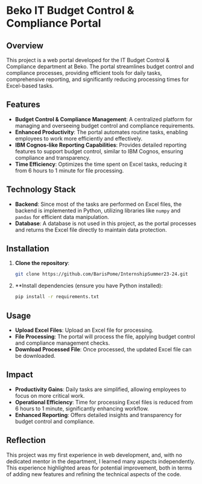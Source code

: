 # Beko IT Budget Control & Compliance Portal

## Overview

This project is a web portal developed for the IT Budget Control & Compliance department at Beko. The portal streamlines budget control and compliance processes, providing efficient tools for daily tasks, comprehensive reporting, and significantly reducing processing times for Excel-based tasks.

## Features

- **Budget Control & Compliance Management**: A centralized platform for managing and overseeing budget control and compliance requirements.
- **Enhanced Productivity**: The portal automates routine tasks, enabling employees to work more efficiently and effectively.
- **IBM Cognos-like Reporting Capabilities**: Provides detailed reporting features to support budget control, similar to IBM Cognos, ensuring compliance and transparency.
- **Time Efficiency**: Optimizes the time spent on Excel tasks, reducing it from 6 hours to 1 minute for file processing.

## Technology Stack

- **Backend**: Since most of the tasks are performed on Excel files, the backend is implemented in Python, utilizing libraries like `numpy` and `pandas` for efficient data manipulation.
- **Database**: A database is not used in this project, as the portal processes and returns the Excel file directly to maintain data protection.

## Installation

1. **Clone the repository**:
   ```bash
   git clone https://github.com/BarisPome/InternshipSummer23-24.git

2. **Install dependencies (ensure you have Python installed):
    ```bash
    pip install -r requirements.txt

## Usage

- **Upload Excel Files**: Upload an Excel file for processing.
- **File Processing**: The portal will process the file, applying budget control and compliance management checks.
- **Download Processed File**: Once processed, the updated Excel file can be downloaded.

## Impact 
 - **Productivity Gains**: Daily tasks are simplified, allowing employees to focus on more critical work.
 - **Operational Efficiency**: Time for processing Excel files is reduced from 6 hours to 1 minute, significantly enhancing workflow.
 - **Enhanced Reporting**: Offers detailed insights and transparency for budget control and compliance.

## Reflection 

This project was my first experience in web development, and, with no dedicated mentor in the department, I learned many aspects independently. This experience highlighted areas for potential improvement, both in terms of adding new features and refining the technical aspects of the code.

